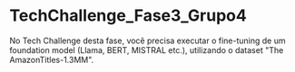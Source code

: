# TechChallenge_Fase3_Grupo4
No Tech Challenge desta fase, você precisa executar o fine-tuning de um  foundation model (Llama, BERT, MISTRAL etc.), utilizando o dataset "The  AmazonTitles-1.3MM". 

